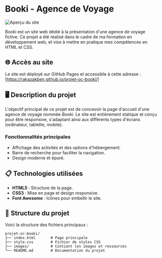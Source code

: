 # Booki - Agence de Voyage

![Aperçu du site](https://www.figma.com/design/r9YJyUkpVdrxzBBKGH7reY/Maquettes-Booki) <!-- Remplace par le chemin de ton aperçu, ou retire cette ligne si tu n'as pas encore d'image -->

Booki est un site web dédié à la présentation d'une agence de voyage fictive. Ce projet a été réalisé dans le cadre de ma formation en développement web, et vise à mettre en pratique mes compétences en HTML et CSS.

## 🌐 Accès au site
Le site est déployé sur GitHub Pages et accessible à cette adresse :  
[https://rakazakben.github.io/projet-oc-booki/]

## 🖥️ Description du projet
L'objectif principal de ce projet est de concevoir la page d'accueil d'une agence de voyage nommée *Booki*. Le site est entièrement statique et conçu pour être responsive, s'adaptant ainsi aux différents types d'écrans (ordinateur, tablette, mobile).

### Fonctionnalités principales
- Affichage des activités et des options d'hébergement.
- Barre de recherche pour faciliter la navigation.
- Design moderne et épuré.

## 📋 Technologies utilisées
- **HTML5** : Structure de la page.
- **CSS3** : Mise en page et design responsive.
- **Font Awesome** : Icônes pour embellir le site.

## 📂 Structure du projet
Voici la structure des fichiers principaux :
```plaintext
projet-oc-booki/
├── index.html       # Page principale
├── style.css        # Fichier de styles CSS
├── images/          # Contient les images et ressources
└── README.md        # Documentation du projet

